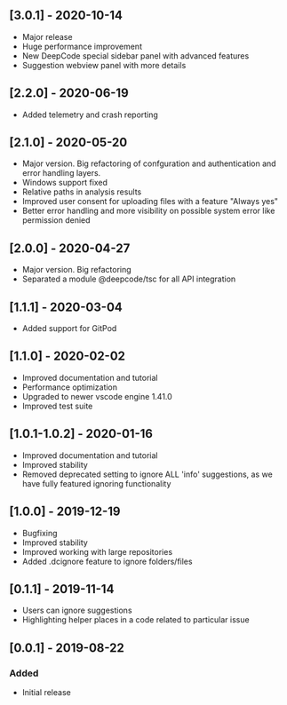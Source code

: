 ## [3.0.1] - 2020-10-14
- Major release
- Huge performance improvement
- New DeepCode special sidebar panel with advanced features
- Suggestion webview panel with more details

## [2.2.0] - 2020-06-19
- Added telemetry and crash reporting

## [2.1.0] - 2020-05-20
- Major version. Big refactoring of confguration and authentication and error handling layers.
- Windows support fixed
- Relative paths in analysis results
- Improved user consent for uploading files with a feature "Always yes"
- Better error handling and more visibility on possible system error like permission denied

## [2.0.0] - 2020-04-27
- Major version. Big refactoring
- Separated a module @deepcode/tsc for all API integration

## [1.1.1] - 2020-03-04
- Added support for GitPod

## [1.1.0] - 2020-02-02
- Improved documentation and tutorial
- Performance optimization
- Upgraded to newer vscode engine 1.41.0
- Improved test suite

## [1.0.1-1.0.2] - 2020-01-16
- Improved documentation and tutorial
- Improved stability
- Removed deprecated setting to ignore ALL 'info' suggestions, as we have fully featured ignoring functionality

## [1.0.0] - 2019-12-19
- Bugfixing
- Improved stability
- Improved working with large repositories
- Added .dcignore feature to ignore folders/files

## [0.1.1] - 2019-11-14
- Users can ignore suggestions
- Highlighting helper places in a code related to particular issue

## [0.0.1] - 2019-08-22
### Added
- Initial release
